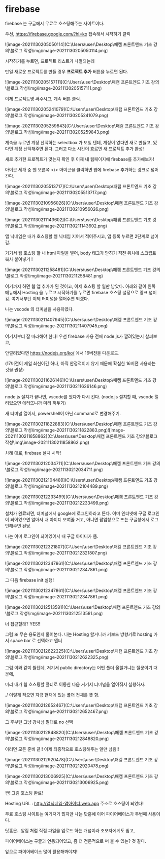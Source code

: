 # firebase 



firebase 는 구글에서 무료로 호스팅해주는 사이트이다. 



우선,  https://firebase.google.com/?hl=ko 접속해서 시작하기 클릭

![image-20211130205050114](C:\Users\user\Desktop\패캠 프론트엔드 기초 강의\블로그 작성\img\image-20211130205050114.png)

시작하기를 누르면, 프로젝트 리스트가 나열되는데

만일 새로운 프로젝트를 만들 경우 **프로젝트 추가** 버튼을 누르면 된다. 

![image-20211130205157111](C:\Users\user\Desktop\패캠 프론트엔드 기초 강의\블로그 작성\img\image-20211130205157111.png)





이제 프로젝트명 써주시고, 계속 버튼 클릭. 

![image-20211130205241079](C:\Users\user\Desktop\패캠 프론트엔드 기초 강의\블로그 작성\img\image-20211130205241079.png)

![image-20211130205259843](C:\Users\user\Desktop\패캠 프론트엔드 기초 강의\블로그 작성\img\image-20211130205259843.png)



계속을 누르면 계정 선택하는 selectbox 가 보일 텐데, 계정이 없다면 새로 만들고, 있다면 계정 선택해주면 된다. 그러고 다소 시간이 흐르면 새 프로젝트 추가 완성!



새로 추가한 프로젝트가 맞는지 확인 후 이제 내 웹페이지에 firebase를 추가해보자! 

아이콘 세개 중 맨 오른쪽 </> 아이콘을 클릭하면 웹에 firebase 추가하는 링크로 넘어간다. 

![image-20211130205513717](C:\Users\user\Desktop\패캠 프론트엔드 기초 강의\블로그 작성\img\image-20211130205513717.png)

![image-20211130210956026](C:\Users\user\Desktop\패캠 프론트엔드 기초 강의\블로그 작성\img\image-20211130210956026.png)

![image-20211130211143602](C:\Users\user\Desktop\패캠 프론트엔드 기초 강의\블로그 작성\img\image-20211130211143602.png)

앱 닉네임은 내가 호스팅할 웹 닉네임 지어서 적어주시고, 앱 등록 누르면 2단계로 넘어감. 

거기서 웹 호스팅 할 내 html 파일을 열어, body 태그가 닫히기 직전 위치에 스크립트 복사 붙여넣기 !

![image-20211130211258481](C:\Users\user\Desktop\패캠 프론트엔드 기초 강의\블로그 작성\img\image-20211130211258481.png)





여기까지 하면 웹 앱 추가가 된 것이고, 이제 호스팅 할 일만 남았다.  아래와 같이 왼쪽 메뉴에서 Hosting 을 누르고 시작하기를 누르면 firebase 호스팅 설정으로 링크 넘어감. 여기서부턴 이제 터미널을 열어주면 되겠다. 

나는 vscode 의 터미널을 사용하였다. 

![image-20211130211407945](C:\Users\user\Desktop\패캠 프론트엔드 기초 강의\블로그 작성\img\image-20211130211407945.png)



여기서부터 잘 따라해야 한다! 우선 firebase 사용 전에 node.js가 깔려있는지 살펴보고, 

안깔려있다면 https://nodejs.org/ko/ 에서 16버전을 다운로드. 

(17버전이 제일 최신이긴 하나, 아직 안정적이지 않기 때문에 확실한 16버전 사용하는 것을 권장)

 ![image-20211130211626146](C:\Users\user\Desktop\패캠 프론트엔드 기초 강의\블로그 작성\img\image-20211130211626146.png)



node.js 설치가 끝나면, vscode를 껐다가 다시 킨다. (node.js 설치할 때, vscode 열려있으면 에러뜨니까 미리 꺼두기)

새 터미널 열어서, powershell이 아닌 command로 변경해주기. 

![image-20211130211822883](C:\Users\user\Desktop\패캠 프론트엔드 기초 강의\블로그 작성\img\image-20211130211822883.png)![image-20211130211858862](C:\Users\user\Desktop\패캠 프론트엔드 기초 강의\블로그 작성\img\image-20211130211858862.png)



차례 대로, firebase 설치 시작! 

![image-20211130212034711](C:\Users\user\Desktop\패캠 프론트엔드 기초 강의\블로그 작성\img\image-20211130212034711.png)

![image-20211130212104489](C:\Users\user\Desktop\패캠 프론트엔드 기초 강의\블로그 작성\img\image-20211130212104489.png)

![image-20211130212233499](C:\Users\user\Desktop\패캠 프론트엔드 기초 강의\블로그 작성\img\image-20211130212233499.png)



설치가 완료되면,  터미널에서 google에 로그인하라고 뜬다. 이미 인터넷에 구글 로그인이 되어있으면 알아서 내 아이디 보여줄 거고, 아니면 팝업창으로 뜨는 구글창에서 로그인해주면 된당.  

나는 이미 로그인이 되어있어서 내 구글 아이디가 뜸. 

![image-20211130212321807](C:\Users\user\Desktop\패캠 프론트엔드 기초 강의\블로그 작성\img\image-20211130212321807.png)

![image-20211130212347861](C:\Users\user\Desktop\패캠 프론트엔드 기초 강의\블로그 작성\img\image-20211130212347861.png)



그 다음 firebase init 실행!

 ![image-20211130212347861](C:\Users\user\Desktop\패캠 프론트엔드 기초 강의\블로그 작성\img\image-20211130212347861.png)

![image-20211130212513581](C:\Users\user\Desktop\패캠 프론트엔드 기초 강의\블로그 작성\img\image-20211130212513581.png)

너 접근할래?  YES!! 

그럼 또 무슨 용도인지 물어본다. 나는 Hosting 할거니까 키보드 방향키로 hosting 가서 space bar 로 선택하고 엔터

![image-20211130212622325](C:\Users\user\Desktop\패캠 프론트엔드 기초 강의\블로그 작성\img\image-20211130212622325.png)



그럼 이와 같이 뜰텐데, 저기서 public directory는 어떤 폴더 올릴거냐는 질문이기 때문에, 

미리 내가 웹 호스팅할 폴더로 이동한 다음 거기서 터미널을 열어줘서 실행하자.  

 ./  이렇게 적으면 지금 현재에 있는 폴더 전체를 뜻 함.  

![image-20211130212652467](C:\Users\user\Desktop\패캠 프론트엔드 기초 강의\블로그 작성\img\image-20211130212652467.png)



그 후부턴 그냥 강사님 말대로 no 선택

![image-20211130212848820](C:\Users\user\Desktop\패캠 프론트엔드 기초 강의\블로그 작성\img\image-20211130212848820.png)



이러면 모든 준비 끝!! 이제 최종적으로 호스팅해주는 일만 남음!!

![image-20211130212920478](C:\Users\user\Desktop\패캠 프론트엔드 기초 강의\블로그 작성\img\image-20211130212920478.png)

![image-20211130213006925](C:\Users\user\Desktop\패캠 프론트엔드 기초 강의\블로그 작성\img\image-20211130213006925.png)



짠! 그럼 호스팅 완료! 

Hosting URL : http://앱닉네임-앱아이디.web.app   주소로 호스팅이 되었다!



무료 호스팅 사이트는 여기저기 많지만 나는 닷홈에 이어 파이어베이스가 두번째 사용이다. 

닷홈은.. 알집 처럼 직접 파일을 업로드 하는 개념이라 초보자에게도 쉽고, 

파이어베이스는 구글과 연동되어있고, 좀 더 전문적으로 써 볼 수 있는? 것 같다. 

앞으로 파이어베이스 많이 활용해봐야지!

